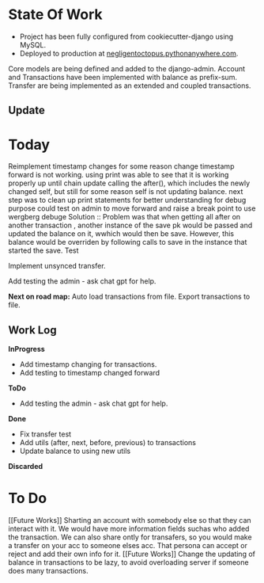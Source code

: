# State Of Work

* Project has been fully configured from cookiecutter-django using MySQL.
* Deployed to production at [negligentoctopus.pythonanywhere.com](negligentoctopus.pythonanywhere.com).

Core models are being defined and added to the django-admin.
Account and Transactions have been implemented with balance as prefix-sum.
Transfer are being implemented as an extended and coupled transactions.

## Update


# Today

Reimplement timestamp changes
    for some reason change timestamp forward is not working. using print was able to see that it is working properly up until chain update calling the after(), which includes the newly changed self, but still for some reason self is not updating balance. next step was to clean up print statements for better understanding
    for debug purpose could test on admin to move forward and raise a break point to use wergberg debuge
    Solution ::
        Problem was that when getting all after on another transaction , another instance of the save pk would be passed and updated the balance on it, wwhich would then be save. However, this balance would be overriden by following calls to save in the instance that started the save.
Test

Implement unsynced transfer.

Add testing the admin - ask chat gpt for help.

__Next on road map:__
    Auto load transactions from file.
    Export transactions to file.

## Work Log
__InProgress__
* Add timestamp changing for transactions.
* Add testing to timestamp changed forward

__ToDo__
* Add testing the admin - ask chat gpt for help.

__Done__
* Fix transfer test
* Add utils (after, next, before, previous) to transactions
* Update balance to using new utils

__Discarded__

# To Do
[[Future Works]] Sharting an account with somebody else so that they can interact with it. We would have more information fields suchas who added the transaction. We can also share ontly for transafers, so you would make a transfer on your acc to someone elses acc. That persona can accept or reject and add their own info for it.
[[Future Works]] Change the updating of balance in transactions to be lazy, to avoid overloading server if someone does many transactions.
